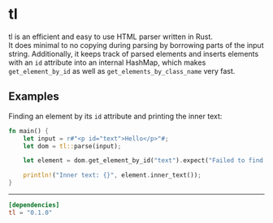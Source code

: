 # tl
tl is an efficient and easy to use HTML parser written in Rust.<br />
It does minimal to no copying during parsing by borrowing parts of the input string.
Additionally, it keeps track of parsed elements and inserts elements with an `id` attribute
into an internal HashMap, which makes `get_element_by_id` as well as `get_elements_by_class_name` very fast.

## Examples
Finding an element by its `id` attribute and printing the inner text:
```rust
fn main() {
    let input = r#"<p id="text">Hello</p>"#;
    let dom = tl::parse(input);

    let element = dom.get_element_by_id("text").expect("Failed to find element");

    println!("Inner text: {}", element.inner_text());
}
```

-----
```toml
[dependencies]
tl = "0.1.0"
```

